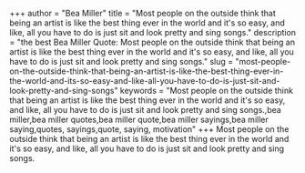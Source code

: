 +++
author = "Bea Miller"
title = "Most people on the outside think that being an artist is like the best thing ever in the world and it's so easy, and like, all you have to do is just sit and look pretty and sing songs."
description = "the best Bea Miller Quote: Most people on the outside think that being an artist is like the best thing ever in the world and it's so easy, and like, all you have to do is just sit and look pretty and sing songs."
slug = "most-people-on-the-outside-think-that-being-an-artist-is-like-the-best-thing-ever-in-the-world-and-its-so-easy-and-like-all-you-have-to-do-is-just-sit-and-look-pretty-and-sing-songs"
keywords = "Most people on the outside think that being an artist is like the best thing ever in the world and it's so easy, and like, all you have to do is just sit and look pretty and sing songs.,bea miller,bea miller quotes,bea miller quote,bea miller sayings,bea miller saying,quotes, sayings,quote, saying, motivation"
+++
Most people on the outside think that being an artist is like the best thing ever in the world and it's so easy, and like, all you have to do is just sit and look pretty and sing songs.
